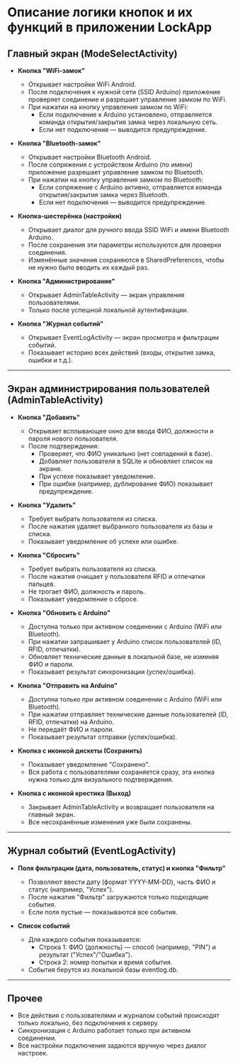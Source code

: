 # Описание логики кнопок и их функций в приложении LockApp

## Главный экран (ModeSelectActivity)

- **Кнопка "WiFi-замок"**
  - Открывает настройки WiFi Android.
  - После подключения к нужной сети (SSID Arduino) приложение проверяет соединение и разрешает управление замком по WiFi.
  - При нажатии на кнопку управления замком по WiFi:
    - Если подключение к Arduino установлено, отправляется команда открытия/закрытия замка через локальную сеть.
    - Если нет подключения — выводится предупреждение.

- **Кнопка "Bluetooth-замок"**
  - Открывает настройки Bluetooth Android.
  - После сопряжения с устройством Arduino (по имени) приложение разрешает управление замком по Bluetooth.
  - При нажатии на кнопку управления замком по Bluetooth:
    - Если сопряжение с Arduino активно, отправляется команда открытия/закрытия замка через Bluetooth.
    - Если нет подключения — выводится предупреждение.

- **Кнопка-шестерёнка (настройки)**
  - Открывает диалог для ручного ввода SSID WiFi и имени Bluetooth Arduino.
  - После сохранения эти параметры используются для проверки соединения.
  - Изменённые значения сохраняются в SharedPreferences, чтобы не нужно было вводить их каждый раз.

- **Кнопка "Администрирование"**
  - Открывает AdminTableActivity — экран управления пользователями.
  - Только после успешной локальной аутентификации.

- **Кнопка "Журнал событий"**
  - Открывает EventLogActivity — экран просмотра и фильтрации событий.
  - Показывает историю всех действий (входы, открытия замка, ошибки и т.д.).

---

## Экран администрирования пользователей (AdminTableActivity)

- **Кнопка "Добавить"**
  - Открывает всплывающее окно для ввода ФИО, должности и пароля нового пользователя.
  - После подтверждения:
    - Проверяет, что ФИО уникально (нет совпадений в базе).
    - Добавляет пользователя в SQLite и обновляет список на экране.
    - При успехе показывает уведомление.
    - При ошибке (например, дублирование ФИО) показывает предупреждение.

- **Кнопка "Удалить"**
  - Требует выбрать пользователя из списка.
  - После нажатия удаляет выбранного пользователя из базы и списка.
  - Показывает уведомление об успехе или ошибке.

- **Кнопка "Сбросить"**
  - Требует выбрать пользователя из списка.
  - После нажатия очищает у пользователя RFID и отпечатки пальцев.
  - Не трогает ФИО, должность и пароль.
  - Показывает уведомление о сбросе.

- **Кнопка "Обновить с Arduino"**
  - Доступна только при активном соединении с Arduino (WiFi или Bluetooth).
  - При нажатии запрашивает у Arduino список пользователей (ID, RFID, отпечатки).
  - Обновляет технические данные в локальной базе, не изменяя ФИО и пароли.
  - Показывает результат синхронизации (успех/ошибка).

- **Кнопка "Отправить на Arduino"**
  - Доступна только при активном соединении с Arduino (WiFi или Bluetooth).
  - При нажатии отправляет технические данные пользователей (ID, RFID, отпечатки) на Arduino.
  - Не передаёт ФИО и пароли.
  - Показывает результат отправки (успех/ошибка).

- **Кнопка с иконкой дискеты (Сохранить)**
  - Показывает уведомление "Сохранено".
  - Вся работа с пользователями сохраняется сразу, эта кнопка нужна только для визуального подтверждения.

- **Кнопка с иконкой крестика (Выход)**
  - Закрывает AdminTableActivity и возвращает пользователя на главный экран.
  - Все несохранённые изменения уже были сохранены.

---

## Журнал событий (EventLogActivity)

- **Поля фильтрации (дата, пользователь, статус) и кнопка "Фильтр"**
  - Позволяют ввести дату (формат YYYY-MM-DD), часть ФИО и статус (например, "Успех").
  - После нажатия "Фильтр" загружаются только подходящие события.
  - Если поля пустые — показываются все события.

- **Список событий**
  - Для каждого события показывается:
    - Строка 1: ФИО (должность) — способ (например, "PIN") и результат ("Успех"/"Ошибка").
    - Строка 2: номер попытки и время события.
  - События берутся из локальной базы eventlog.db.

---

## Прочее
- Все действия с пользователями и журналом событий происходят только локально, без подключения к серверу.
- Синхронизация с Arduino работает только при активном соединении.
- Все настройки подключения задаются вручную через диалог настроек.
